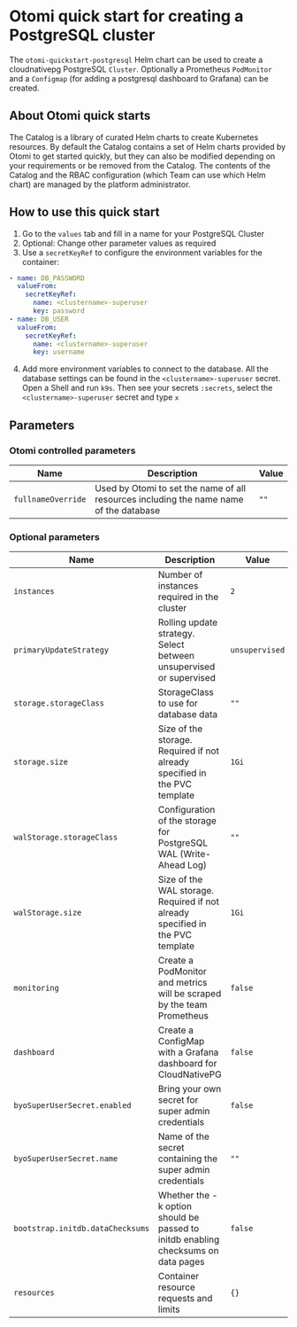 # Otomi quick start for creating a PostgreSQL cluster

The `otomi-quickstart-postgresql` Helm chart can be used to create a cloudnativepg PostgreSQL `Cluster`. Optionally a Prometheus `PodMonitor` and a `Configmap` (for adding a postgresql dashboard to Grafana) can be created.

## About Otomi quick starts

The Catalog is a library of curated Helm charts to create Kubernetes resources. By default the Catalog contains a set of Helm charts provided by Otomi to get started quickly, but they can also be modified depending on your requirements or be removed from the Catalog. The contents of the Catalog and the RBAC configuration (which Team can use which Helm chart) are managed by the platform administrator.

## How to use this quick start

1. Go to the `values` tab and fill in a name for your PostgreSQL Cluster
2. Optional: Change other parameter values as required
3. Use a `secretKeyRef` to configure the environment variables for the container:

```yaml
- name: DB_PASSWORD
  valueFrom:
    secretKeyRef:
      name: <clustername>-superuser
      key: password
- name: DB_USER
  valueFrom:
    secretKeyRef:
      name: <clustername>-superuser
      key: username
```
4. Add more environment variables to connect to the database. All the database settings can be found in the `<clustername>-superuser` secret. Open a Shell and run `k9s`. Then see your secrets `:secrets`, select the `<clustername>-superuser` secret and type `x`


## Parameters

### Otomi controlled parameters

| Name             | Description                                                                                                    | Value           |
|------------------|----------------------------------------------------------------------------------------------------------------|-----------------|
| `fullnameOverride` | Used by Otomi to set the name of all resources including the name name of the database                       | `""`            |

### Optional parameters

| Name             | Description                                                                                                    | Value           |
|------------------|----------------------------------------------------------------------------------------------------------------|-----------------|
| `instances` | Number of instances required in the cluster                                                                         | `2`             |
| `primaryUpdateStrategy` | Rolling update strategy. Select between unsupervised or supervised                                      | `unsupervised`  |
| `storage.storageClass` | StorageClass to use for database data                                                                    | `""`            |
| `storage.size` | Size of the storage. Required if not already specified in the PVC template                                       | `1Gi`           |
| `walStorage.storageClass` | Configuration of the storage for PostgreSQL WAL (Write-Ahead Log)                                     | `""`            |
| `walStorage.size` | Size of the WAL storage. Required if not already specified in the PVC template                                | `1Gi`           |
| `monitoring` | Create a PodMonitor and metrics will be scraped by the team Prometheus                                             | `false`         |
| `dashboard` | Create a ConfigMap with a Grafana dashboard for CloudNativePG                                                       | `false`         |
| `byoSuperUserSecret.enabled` | Bring your own secret for super admin credentials                                                  | `false`         |
| `byoSuperUserSecret.name` | Name of the secret containing the super admin credentials                                             | `""`            |
| `bootstrap.initdb.dataChecksums` | Whether the -k option should be passed to initdb enabling checksums on data pages              | `false`         |
| `resources` | Container resource requests and limits                                                                              | `{}`            |

